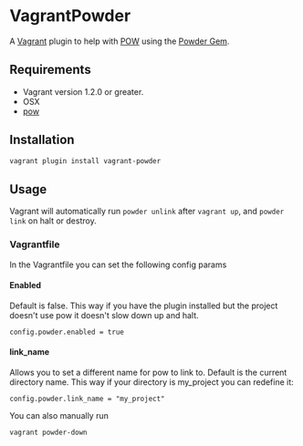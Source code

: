 # VagrantPowder

A [Vagrant](http://www.vagrantup.com/) plugin to help with
[POW](http://pow.cx/) using the
[Powder Gem](https://github.com/Rodreegez/powder).

## Requirements

* Vagrant version 1.2.0 or greater.
* OSX
* [pow](http://pow.cx/)

## Installation

``` bash
vagrant plugin install vagrant-powder
```

## Usage

Vagrant will automatically run `powder unlink`
after `vagrant up`, and `powder link` on halt or destroy.

### Vagrantfile

In the Vagrantfile you can set the following config params

#### Enabled

Default is false. This way if you have the plugin installed but the project
doesn't use pow it doesn't slow down up and halt.

```
config.powder.enabled = true
```

#### link_name

Allows you to set a different name for pow to link to. Default is the current
directory name. This way if your directory is my_project you can redefine it:

```
config.powder.link_name = "my_project"
```

You can also manually run
``` bash
vagrant powder-down
```
